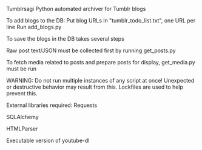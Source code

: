 Tumblrsagi
Python automated archiver for Tumblr blogs


To add blogs to the DB:
Put blog URLs in "tumblr_todo_list.txt", one URL per line
Run add_blogs.py


To save the blogs in the DB takes several steps

Raw post text/JSON must be collected first by running get_posts.py

To fetch media related to posts and prepare posts for display, get_media.py must be run

WARNING:
Do not run multiple instances of any script at once!
Unexpected or destructive behavior may result from this.
Lockfiles are used to help prevent this.


External libraries required:
Requests

SQLAlchemy

HTMLParser

Executable version of youtube-dl

